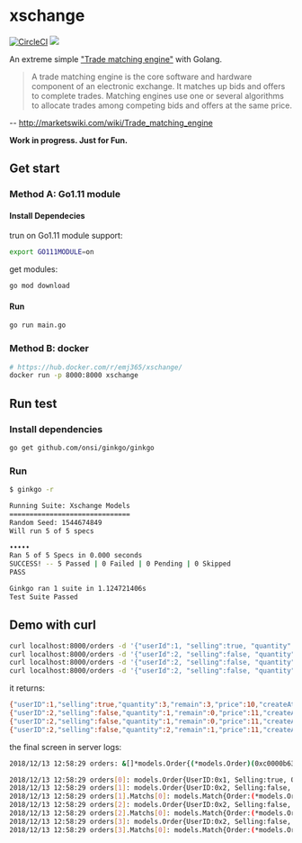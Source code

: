# xschange

[![CircleCI](https://circleci.com/gh/emj365/xschange/tree/master.svg?style=svg)](https://circleci.com/gh/emj365/xschange/tree/master)
[![](https://images.microbadger.com/badges/image/emj365/xschange.svg)](https://microbadger.com/images/emj365/xschange "Get your own image badge on microbadger.com")

An extreme simple ["Trade matching engine"](http://marketswiki.com/wiki/Trade_matching_engine) with Golang.

> A trade matching engine is the core software and hardware component of an electronic exchange. It matches up bids and offers to complete trades. Matching engines use one or several algorithms to allocate trades among competing bids and offers at the same price.

-- http://marketswiki.com/wiki/Trade_matching_engine

**Work in progress. Just for Fun.**

## Get start

### Method A: Go1.11 module

#### Install Dependecies

trun on Go1.11 module support:

```bash
export GO111MODULE=on
```

get modules:

```bash
go mod download
```

#### Run

```bash
go run main.go
```

### Method B: docker

```bash
# https://hub.docker.com/r/emj365/xschange/
docker run -p 8000:8000 xschange
```

## Run test

### Install dependencies

```bash
go get github.com/onsi/ginkgo/ginkgo
```

### Run

```bash
$ ginkgo -r

Running Suite: Xschange Models
==============================
Random Seed: 1544674849
Will run 5 of 5 specs

•••••
Ran 5 of 5 Specs in 0.000 seconds
SUCCESS! -- 5 Passed | 0 Failed | 0 Pending | 0 Skipped
PASS

Ginkgo ran 1 suite in 1.124721406s
Test Suite Passed
```

## Demo with curl

```bash
curl localhost:8000/orders -d '{"userId":1, "selling":true, "quantity": 3, "price":10}'; sleep 0.1
curl localhost:8000/orders -d '{"userId":2, "selling":false, "quantity": 1, "price":11}'; sleep 0.1
curl localhost:8000/orders -d '{"userId":2, "selling":false, "quantity": 1, "price":11}'; sleep 0.1
curl localhost:8000/orders -d '{"userId":2, "selling":false, "quantity": 2, "price":11}'; sleep 0.1
```

it returns:

```bash
{"userID":1,"selling":true,"quantity":3,"remain":3,"price":10,"createAt":1544676693}
{"userID":2,"selling":false,"quantity":1,"remain":0,"price":11,"createAt":1544676693}
{"userID":2,"selling":false,"quantity":1,"remain":0,"price":11,"createAt":1544676693}
{"userID":2,"selling":false,"quantity":2,"remain":1,"price":11,"createAt":1544676693}
```

the final screen in server logs:

```bash
2018/12/13 12:58:29 orders: &[]*models.Order{(*models.Order)(0xc0000b63c0), (*models.Order)(0xc0000b6550), (*models.Order)(0xc00013e0a0), (*models.Order)(0xc00013e2d0)}

2018/12/13 12:58:29 orders[0]: models.Order{UserID:0x1, Selling:true, Quantity:3, Remain:0, Price:10, Matchs:[]*models.Match(nil), CreatedAt:1544677109}
2018/12/13 12:58:29 orders[1]: models.Order{UserID:0x2, Selling:false, Quantity:1, Remain:0, Price:11, Matchs:[]*models.Match{(*models.Match)(0xc00009e680)}, CreatedAt:1544677109}
2018/12/13 12:58:29 orders[1].Matchs[0]: models.Match{Order:(*models.Order)(0xc0000b63c0), Quantity:1, Price:10}
2018/12/13 12:58:29 orders[2]: models.Order{UserID:0x2, Selling:false, Quantity:1, Remain:0, Price:11, Matchs:[]*models.Match{(*models.Match)(0xc00000c080)}, CreatedAt:1544677109}
2018/12/13 12:58:29 orders[2].Matchs[0]: models.Match{Order:(*models.Order)(0xc0000b63c0), Quantity:1, Price:10}
2018/12/13 12:58:29 orders[3]: models.Order{UserID:0x2, Selling:false, Quantity:2, Remain:1, Price:11, Matchs:[]*models.Match{(*models.Match)(0xc00000c1c0)}, CreatedAt:1544677109}
2018/12/13 12:58:29 orders[3].Matchs[0]: models.Match{Order:(*models.Order)(0xc0000b63c0), Quantity:1, Price:10}
```
